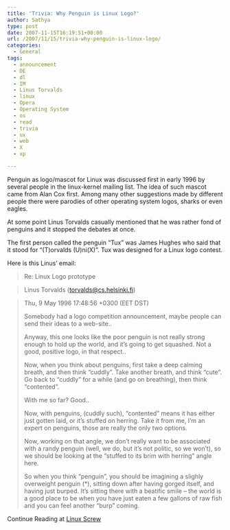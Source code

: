 ```yaml
---
title: 'Trivia: Why Penguin is Linux Logo?'
author: Sathya
type: post
date: 2007-11-15T16:19:51+00:00
url: /2007/11/15/trivia-why-penguin-is-linux-logo/
categories:
  - General
tags:
  - announcement
  - DE
  - dl
  - IM
  - Linus Torvalds
  - linux
  - Opera
  - Operating System
  - os
  - read
  - trivia
  - ux
  - web
  - X
  - xp

---
```

Penguin as logo/mascot for Linux was discussed first in early 1996 by several people in the linux-kernel mailing list. The idea of such mascot came from Alan Cox first. Among many other suggestions made by different people there were parodies of other operating system logos, sharks or even eagles.

At some point Linus Torvalds casually mentioned that he was rather fond of penguins and it stopped the debates at once.

The first person called the penguin &#8220;Tux&#8221; was James Hughes who said that it stood for &#8220;(T)orvalds (U)ni(X)&#8221;. Tux was designed for a Linux logo contest.

<!--more-->


  
Here is this Linus&#8217; email:

> Re: Linux Logo prototype
  
> Linus Torvalds (torvalds@cs.helsinki.fi)
  
> Thu, 9 May 1996 17:48:56 +0300 (EET DST)
> 
> Somebody had a logo competition announcement, maybe people can send their ideas to a web-site..
> 
> Anyway, this one looks like the poor penguin is not really strong enough to hold up the world, and it’s going to get squashed. Not a good, positive logo, in that respect..
> 
> Now, when you think about penguins, first take a deep calming breath, and then think &#8220;cuddly&#8221;. Take another breath, and think &#8220;cute&#8221;. Go back to &#8220;cuddly&#8221; for a while (and go on breathing), then think &#8220;contented&#8221;.
> 
> With me so far? Good..
> 
> Now, with penguins, (cuddly such), &#8220;contented&#8221; means it has either just gotten laid, or it’s stuffed on herring. Take it from me, I&#8217;m an expert on penguins, those are really the only two options.
> 
> Now, working on that angle, we don&#8217;t really want to be associated with a randy penguin (well, we do, but it’s not politic, so we won&#8217;t), so we should be looking at the &#8220;stuffed to its brim with herring&#8221; angle here.
> 
> So when you think &#8220;penguin&#8221;, you should be imagining a slighly overweight penguin (*), sitting down after having gorged itself, and having just burped. It’s sitting there with a beatific smile &#8211; the world is a good place to be when you have just eaten a few gallons of raw fish and you can feel another &#8220;burp&#8221; coming.

Continue Reading at [Linux Screw][1]

 [1]: http://www.linuxscrew.com/2007/11/14/why-penguin-is-linux-logo/